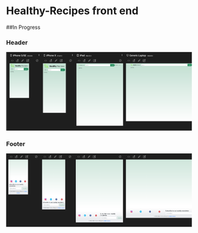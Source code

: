 # Healthy-Recipes front end
##In Progress
### Header
![image description](s1.png)
### Footer
![image description](s2.png)